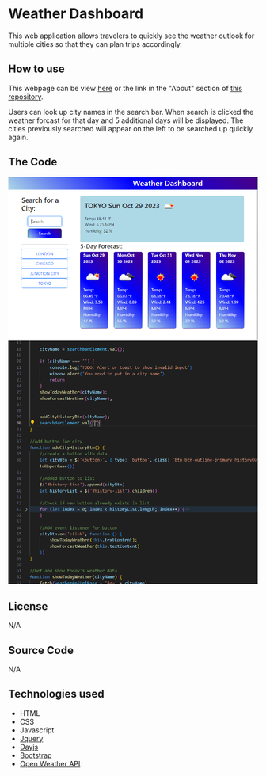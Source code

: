 # Weather Dashboard

This web application allows travelers to quickly see the weather outlook for multiple cities so that they can plan trips accordingly.

## How to use

This webpage can be view [here](https://kal-a11y.github.io/weather-dashboard/) or the link in the "About" section of [this repository](https://github.com/Kal-a11y/weather-dashboard).

Users can look up city names in the search bar. When search is clicked the weather forcast for that day and 5 additional days will be displayed. The cities previously searched will appear on the left to be searched up quickly again.

## The Code

![Example image 1 of Work schedule Page](./Assets/images/example-img-1.PNG)
![Example image 2 of Work schedule Page](./Assets/images/example-img-2.PNG)

## License

N/A

## Source Code

N/A 

## Technologies used

- HTML
- CSS
- Javascript
- [Jquery](https://api.jquery.com/)
- [Dayjs](https://day.js.org/)
- [Bootstrap](https://getbootstrap.com/)
- [Open Weather API](https://openweathermap.org/api)